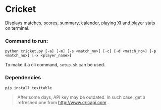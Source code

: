 # Cricket
Displays matches, scores, summary, calender, playing XI and player stats on terminal.

### Command to run:
```python cricket.py [-a] [-m] [-s <match_no>] [-c] [-d <match_no>] [-p <match_no>] [-x <player_name>]```

To make it a cli command, `setup.sh` can be used.

### Dependencies
`pip install texttable`

> After some days, API key may be outdated. In such case, get a refreshed one from http://www.cricapi.com .
